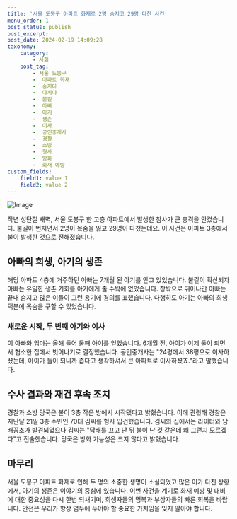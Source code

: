 ```yaml
---
title: '서울 도봉구 아파트 화재로 2명 숨지고 29명 다친 사건'
menu_order: 1
post_status: publish
post_excerpt: 
post_date: 2024-02-19 14:09:28
taxonomy:
    category:
        - 사회
    post_tag:
        - 서울 도봉구
        -  아파트 화재
        -  숨지다
        -  다치다
        -  불길
        -  아빠
        -  아기
        -  생존
        -  이사
        -  공인중개사
        -  경찰
        -  소방
        -  형사
        -  방화
        -  화재 예방
custom_fields:
    field1: value 1
    field2: value 2
---
```


![Image](https://imgnews.pstatic.net/image/437/2024/02/13/0000379419_001_20240213141601501.jpg?type=w647)

작년 성탄절 새벽, 서울 도봉구 한 고층 아파트에서 발생한 참사가 큰 충격을 안겼습니다. 불길이 번지면서 2명이 목숨을 잃고 29명이 다쳤는데요. 이 사건은 아파트 3층에서 불이 발생한 것으로 전해졌습니다. 
## 아빠의 희생, 아기의 생존
해당 아파트 4층에 거주하던 아빠는 7개월 된 아기를 안고 있었습니다. 불길이 확산되자 아빠는 유일한 생존 기회를 아기에게 줄 수밖에 없었습니다. 창밖으로 뛰어나간 아빠는 끝내 숨지고 많은 이들이 그런 용기에 경의를 표했습니다. 다행히도 아기는 아빠의 희생 덕분에 목숨을 구할 수 있었습니다.
### 새로운 시작, 두 번째 아기와 이사
이 아빠와 엄마는 올해 들어 둘째 아이를 얻었습니다. 6개월 전, 아이가 이제 둘이 되면서 협소한 집에서 벗어나기로 결정했습니다. 공인중개사는 "24평에서 38평으로 이사하셨는데, 아이가 둘이 되니까 좁다고 생각하셔서 큰 아파트로 이사하셨죠."라고 말했습니다.
## 수사 결과와 재건 후속 조치
경찰과 소방 당국은 불이 3층 작은 방에서 시작됐다고 밝혔습니다. 이에 관련해 경찰은 지난달 21일 3층 주민인 70대 김씨를 형사 입건했습니다. 김씨의 집에서는 라이터와 담배꽁초가 발견되었으나 김씨는 "담배를 끄고 난 뒤 불이 난 것 같은데 왜 그런지 모르겠다"고 진술했습니다. 당국은 방화 가능성은 크지 않다고 밝혔습니다.
## 마무리
서울 도봉구 아파트 화재로 인해 두 명의 소중한 생명이 소실되었고 많은 이가 다친 상황에서, 아기의 생존은 이야기의 중심에 있습니다. 이번 사건을 계기로 화재 예방 및 대비에 대한 중요성을 다시 한번 되새기며, 희생자들의 명복과 부상자들의 빠른 회복을 바랍니다. 안전은 우리가 항상 염두에 두어야 할 중요한 가치임을 잊지 말아야 합니다.
